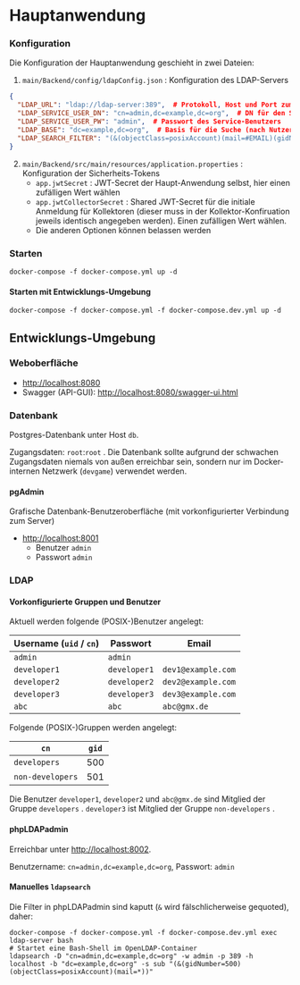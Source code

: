 # Hauptanwendung

### Konfiguration

Die Konfiguration der Hauptanwendung geschieht in zwei Dateien:

 1. `main/Backend/config/ldapConfig.json` : Konfiguration des LDAP-Servers
```json
{
  "LDAP_URL": "ldap://ldap-server:389",  # Protokoll, Host und Port zum LDAP-Server; ggf. hier ldaps verwenden
  "LDAP_SERVICE_USER_DN": "cn=admin,dc=example,dc=org",  # DN für den Service-Benutzer
  "LDAP_SERVICE_USER_PW": "admin",  # Passwort des Service-Benutzers
  "LDAP_BASE": "dc=example,dc=org",  # Basis für die Suche (nach Nutzern beim Login)
  "LDAP_SEARCH_FILTER": "(&(objectClass=posixAccount)(mail=#EMAIL)(gidNumber=500))"  # Frei konfigurierbarer Such-Filter. `#EMAIL` wird beim Login durch die vom Benutzer angegebene Email ersetzt.
}
```
 2. `main/Backend/src/main/resources/application.properties` : Konfiguration der Sicherheits-Tokens
    * `app.jwtSecret` : JWT-Secret der Haupt-Anwendung selbst, hier einen zufälligen Wert wählen
    * `app.jwtCollectorSecret` : Shared JWT-Secret für die initiale Anmeldung für Kollektoren (dieser muss in der Kollektor-Konfiruation jeweils identisch angegeben werden). Einen zufälligen Wert wählen.
    * Die anderen Optionen können belassen werden

### Starten

```shell
docker-compose -f docker-compose.yml up -d
```

#### Starten mit Entwicklungs-Umgebung

```shell
docker-compose -f docker-compose.yml -f docker-compose.dev.yml up -d
```

## Entwicklungs-Umgebung

### Weboberfläche

 * [http://localhost:8080](http://localhost:8080)
 * Swagger (API-GUI): [http://localhost:8080/swagger-ui.html](http://localhost:8080/swagger-ui.html)

### Datenbank

Postgres-Datenbank unter Host `db`.

Zugangsdaten: `root`:`root` .
Die Datenbank sollte aufgrund der schwachen Zugangsdaten niemals von außen erreichbar sein, sondern nur im Docker-internen Netzwerk (`devgame`) verwendet werden.

#### pgAdmin

Grafische Datenbank-Benutzeroberfläche (mit vorkonfigurierter Verbindung zum Server)
 * [http://localhost:8001](http://localhost:8001)
   * Benutzer `admin`
   * Passwort `admin`

### LDAP

#### Vorkonfigurierte Gruppen und Benutzer

Aktuell werden folgende (POSIX-)Benutzer angelegt:

| Username (`uid` / `cn`) | Passwort | Email |
| --- | --- | --- |
| `admin` | `admin` |
| `developer1` | `developer1` | `dev1@example.com` |
| `developer2` | `developer2` | `dev2@example.com` |
| `developer3` | `developer3` | `dev3@example.com` |
| `abc` | `abc` | `abc@gmx.de` |

Folgende (POSIX-)Gruppen werden angelegt:

| `cn` | `gid` |
| --- | --- |
| `developers` | 500 |
| `non-developers` | 501 |

Die Benutzer `developer1`, `developer2` und `abc@gmx.de` sind Mitglied der Gruppe `developers` .
`developer3` ist Mitglied der Gruppe `non-developers` .

#### phpLDAPadmin

Erreichbar unter [http://localhost:8002](http://localhost:8002).

Benutzername: `cn=admin,dc=example,dc=org`, Passwort: `admin`

#### Manuelles `ldapsearch`

Die Filter in phpLDAPadmin sind kaputt (`&` wird fälschlicherweise gequoted), daher:

```shell
docker-compose -f docker-compose.yml -f docker-compose.dev.yml exec ldap-server bash
# Startet eine Bash-Shell im OpenLDAP-Container
ldapsearch -D "cn=admin,dc=example,dc=org" -w admin -p 389 -h localhost -b "dc=example,dc=org" -s sub "(&(gidNumber=500)(objectClass=posixAccount)(mail=*))"
```
